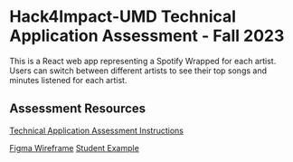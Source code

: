 # Hack4Impact-UMD Technical Application Assessment - Fall 2023

This is a React web app representing a Spotify Wrapped for each artist. Users can switch between different artists to see their top songs and minutes listened for each artist.

## Assessment Resources

[Technical Application Assessment Instructions](https://docs.google.com/document/d/1_Hiqu_IDItgFz66OW9KvrvwFvjKtF2Cp3fWQCZ0rtlg/edit)

[Figma Wireframe](https://www.figma.com/file/IPTuTRbVZBPpeOvozbEeGc/Hack4Impact-Spring-2024-Technical-Assessment?type=design&node-id=0-1&mode=design&t=mr1zLFDeCRUeY1WC-0)
[Student Example](https://youtu.be/t9GzCH4OKYI)
